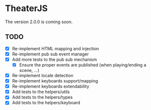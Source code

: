 # TheaterJS

The version 2.0.0 is coming soon.

## TODO

* [x] Re-implement HTML mapping and injection
* [x] Re-implement pub sub event manager
* [x] Add more tests to the pub sub mechanism
  * [x] Ensure the proper events are published (when playing/ending a scene, ...)
* [x] Re-implement locale detection
* [x] Re-implement keyboards support/mapping
* [x] Re-implement keyboards extendability
* [x] Add tests to the helpers/utils
* [x] Add tests to the helpers/types
* [x] Add tests to the helpers/keyboard
